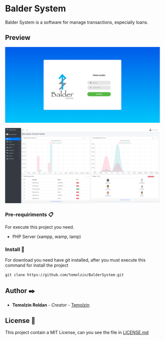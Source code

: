 # Balder System

Balder System is a software for manage transactions, especially loans.

## Preview

[![Preview Balder Start Web Page](https://github.com/temolzin/BalderSystem/blob/master/dist/img/initpage.png)](https://github.com/temolzin/BalderSystem/blob/master/dist/img/initpage.png)

[![Preview Balder Login Page](https://github.com/temolzin/BalderSystem/blob/master/dist/img/loginpage.png)](https://github.com/temolzin/BalderSystem/blob/master/dist/img/loginpage.png)


### Pre-requiriments 📋

For execute this project you need.

- PHP Server (xampp, wamp, lamp)
	

### Install 🔧

For download you need have git installed, after you must execute this command for install the project 

```
git clone https://github.com/temolzin/BalderSystem.git
```

## Author ✒️


* **Temolzin Roldan** - *Creator* - [Temolzin](https://github.com/temolzin)


## License 📄

This project contain a MIT License, can you see the file in [LICENSE.md](https://github.com/temolzin/BalderSystem/blob/master/LICENSE)


